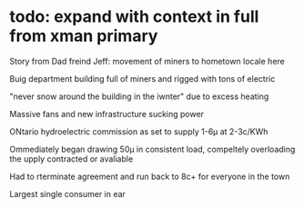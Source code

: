 # todo: expand with context in full from xman primary

Story from Dad freind Jeff: movement of miners to hometown locale here

Buig department building full of miners and rigged with tons of electric

"never snow around the building in the iwnter" due to excess heating

Massive fans and new infrastructure sucking power

ONtario hydroelectric commission as set to supply 1-6μ at 2-3c/KWh

Ommediately began drawing 50μ in consistent load, compeltely overloading the upply contracted or avaliable

Had to rterminate agreement and run back to 8c+ for everyone in the town

Largest single consumer in ear
